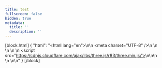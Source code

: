 ```yaml
---
title: test
fullscreen: false
hidden: true
metadata:
  title: ''
  description: ''
---
```

[block:html]
{
  "html": "<html lang=\"en\">\n<head>\n  <meta charset=\"UTF-8\" />\n  <title>Three.js 101</title>\n  <!--  Simple reset to delete the margins  -->\n  <style>\n    body { margin: 0; }\n    canvas { width: 100%; height: 100% }\n  </style>\n  <!--  Three.js CDN  -->\n  <script src=\"https://cdnjs.cloudflare.com/ajax/libs/three.js/r83/three.min.js\"></script>\n</head>\n<body>\n  <!--  Our code  -->\n  <script>\n  var scene = new THREE.Scene();\n\n// Create a basic perspective camera\nvar camera = new THREE.PerspectiveCamera( 75, window.innerWidth/window.innerHeight, 0.1, 1000 );\ncamera.position.z = 4;\n\n// Create a renderer with Antialiasing\nvar renderer = new THREE.WebGLRenderer({antialias:true});\n\n// Configure renderer clear color\nrenderer.setClearColor(\"#000000\");\n\n// Configure renderer size\nrenderer.setSize( window.innerWidth, window.innerHeight );\n\n// Append Renderer to DOM\ndocument.body.appendChild( renderer.domElement );\n\n// ------------------------------------------------\n// FUN STARTS HERE\n// ------------------------------------------------\n\n// Create a Cube Mesh with basic material\nvar geometry = new THREE.BoxGeometry( 1, 1, 1 );\nvar material = new THREE.MeshBasicMaterial( { color: \"#433F81\" } );\nvar cube = new THREE.Mesh( geometry, material );\n\n// Add cube to Scene\nscene.add( cube );\n\n// Render Loop\nvar render = function () {\n  requestAnimationFrame( render );\n\n  cube.rotation.x += 0.01;\n  cube.rotation.y += 0.01;\n\n  // Render the scene\n  renderer.render(scene, camera);\n};\n\nrender();\n\n  \n  </script>\n</body>\n</html>"
}
[/block]